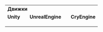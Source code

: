 <table>
    <tr>
        <td colspan="12"><b align="center">Движки</b></td>
    </tr>
    <tr>
        <td colspan="3"><b align="center">Unity</b></td>
        <td></td>
        <td colspan="3"><b align="center">UnrealEngine</b></td>
        <td></td>
        <td colspan="4"><b align="center">CryEngine</b></td>
    </tr>
    <tr>
        <td><b align="center"></b></td>
        <td></td>
        <td></td>
        <td></td>
        <td></td>
        <td></td>
        <td></td>
        <td></td>
        <td></td>
        <td></td>
        <td></td>
        <td></td>
    </tr>
    <tr>
        <td></td>
        <td></td>
        <td></td>
        <td></td>
        <td></td>
        <td></td>
        <td></td>
        <td></td>
        <td></td>
        <td></td>
        <td></td>
        <td></td>
    </tr>
    <tr>
        <td></td>
        <td></td>
        <td></td>
        <td></td>
        <td></td>
        <td></td>
        <td></td>
        <td></td>
        <td></td>
        <td></td>
        <td></td>
        <td></td>
    </tr>
</table>
